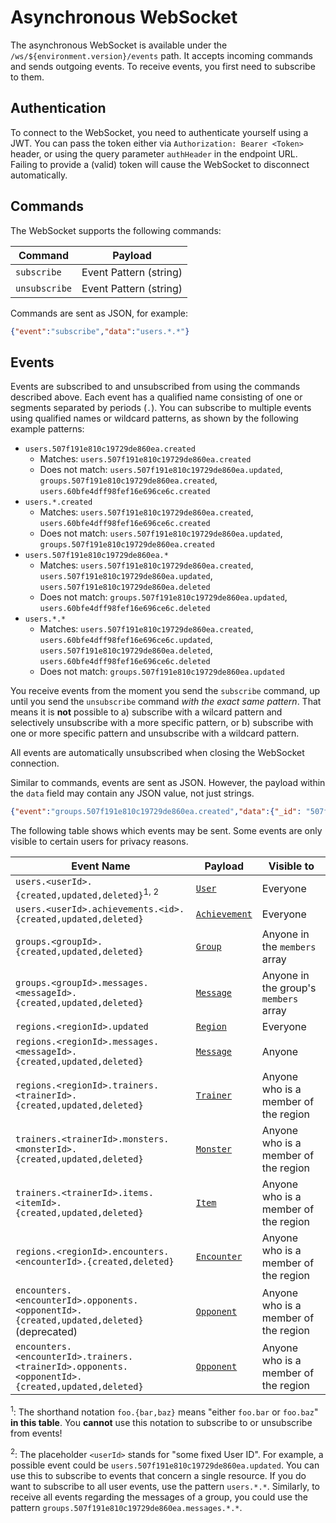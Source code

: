 # Asynchronous WebSocket

The asynchronous WebSocket is available under the `/ws/${environment.version}/events` path.
It accepts incoming commands and sends outgoing events.
To receive events, you first need to subscribe to them.

## Authentication

To connect to the WebSocket, you need to authenticate yourself using a JWT.
You can pass the token either via `Authorization: Bearer <Token>` header,
or using the query parameter `authHeader` in the endpoint URL.
Failing to provide a (valid) token will cause the WebSocket to disconnect automatically.

## Commands

The WebSocket supports the following commands:

| Command       | Payload                |
|---------------|------------------------|
| `subscribe`   | Event Pattern (string) |
| `unsubscribe` | Event Pattern (string) |

Commands are sent as JSON, for example:

```json
{"event":"subscribe","data":"users.*.*"}
```

## Events

Events are subscribed to and unsubscribed from using the commands described above.
Each event has a qualified name consisting of one or segments separated by periods (`.`).
You can subscribe to multiple events using qualified names or wildcard patterns, as shown by the following example patterns:

* `users.507f191e810c19729de860ea.created`
  * Matches: `users.507f191e810c19729de860ea.created`
  * Does not match: `users.507f191e810c19729de860ea.updated`, `groups.507f191e810c19729de860ea.created`, `users.60bfe4dff98fef16e696ce6c.created`
* `users.*.created`
  * Matches: `users.507f191e810c19729de860ea.created`, `users.60bfe4dff98fef16e696ce6c.created`
  * Does not match: `users.507f191e810c19729de860ea.updated`, `groups.507f191e810c19729de860ea.created`
* `users.507f191e810c19729de860ea.*`
  * Matches: `users.507f191e810c19729de860ea.created`, `users.507f191e810c19729de860ea.updated`, `users.507f191e810c19729de860ea.deleted`
  * Does not match: `groups.507f191e810c19729de860ea.updated`, `users.60bfe4dff98fef16e696ce6c.deleted`
* `users.*.*`
  * Matches: `users.507f191e810c19729de860ea.created`, `users.60bfe4dff98fef16e696ce6c.updated`, `users.507f191e810c19729de860ea.deleted`, `users.60bfe4dff98fef16e696ce6c.deleted`
  * Does not match: `groups.507f191e810c19729de860ea.updated`

You receive events from the moment you send the `subscribe` command, up until you send the `unsubscribe` command *with the exact same pattern*.
That means it is **not** possible to
a) subscribe with a wilcard pattern and selectively unsubscribe with a more specific pattern, or
b) subscribe with one or more specific pattern and unsubscribe with a wildcard pattern.

All events are automatically unsubscribed when closing the WebSocket connection.

Similar to commands, events are sent as JSON.
However, the payload within the `data` field may contain any JSON value, not just strings.

```json
{"event":"groups.507f191e810c19729de860ea.created","data":{"_id": "507f191e810c19729de860ea", "...": "..."}}
```

The following table shows which events may be sent.
Some events are only visible to certain users for privacy reasons.

| Event Name                                                                                       | Payload                             | Visible to                            |
|--------------------------------------------------------------------------------------------------|-------------------------------------|---------------------------------------|
| `users.<userId>.{created,updated,deleted}`<sup>1, 2</sup>                                        | [`User`](#model-User)               | Everyone                              |
| `users.<userId>.achievements.<id>.{created,updated,deleted}`                                     | [`Achievement`](#model-Achievement) | Everyone                              |
| `groups.<groupId>.{created,updated,deleted}`                                                     | [`Group`](#model-Group)             | Anyone in the `members` array         |
| `groups.<groupId>.messages.<messageId>.{created,updated,deleted}`                                | [`Message`](#model-Message)         | Anyone in the group's `members` array |
| `regions.<regionId>.updated`                                                                     | [`Region`](#model-Region)           | Everyone                              |
| `regions.<regionId>.messages.<messageId>.{created,updated,deleted}`                              | [`Message`](#model-Message)         | Anyone                                |
| `regions.<regionId>.trainers.<trainerId>.{created,updated,deleted}`                              | [`Trainer`](#model-Trainer)         | Anyone who is a member of the region  |
| `trainers.<trainerId>.monsters.<monsterId>.{created,updated,deleted}`                            | [`Monster`](#model-Monster)         | Anyone who is a member of the region  |
| `trainers.<trainerId>.items.<itemId>.{created,updated,deleted}`                                  | [`Item`](#model-Item)               | Anyone who is a member of the region  |
| `regions.<regionId>.encounters.<encounterId>.{created,deleted}`                                  | [`Encounter`](#model-Encounter)     | Anyone who is a member of the region  |
| `encounters.<encounterId>.opponents.<opponentId>.{created,updated,deleted}` (deprecated)         | [`Opponent`](#model-Opponent)       | Anyone who is a member of the region  |
| `encounters.<encounterId>.trainers.<trainerId>.opponents.<opponentId>.{created,updated,deleted}` | [`Opponent`](#model-Opponent)       | Anyone who is a member of the region  |

<sup>1</sup>: The shorthand notation `foo.{bar,baz}` means "either `foo.bar` or `foo.baz`" **in this table**. You **cannot** use this notation to subscribe to or unsubscribe from events!

<sup>2</sup>:
The placeholder `<userId>` stands for "some fixed User ID". For example, a possible event could be `users.507f191e810c19729de860ea.updated`.
You can use this to subscribe to events that concern a single resource. If you do want to subscribe to all user events, use the pattern `users.*.*`.
Similarly, to receive all events regarding the messages of a group, you could use the pattern `groups.507f191e810c19729de860ea.messages.*.*`.
